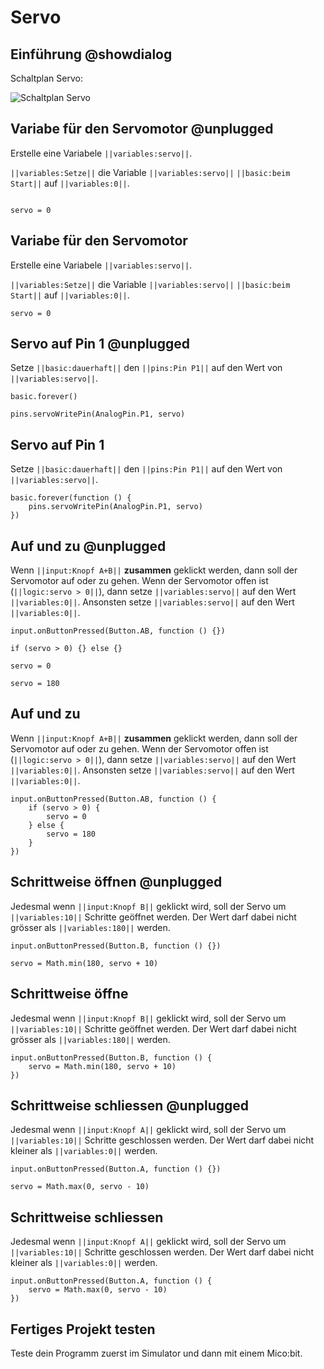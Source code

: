 # Servo

## Einführung @showdialog

Schaltplan Servo:

![Schaltplan Servo](https://philipphgerber.github.io/tutorials-x2-next/docs/static/tutorials/03_servo.png)


## Variabe für den Servomotor @unplugged

Erstelle eine Variabele ``||variables:servo||``.

``||variables:Setze||`` die Variable ``||variables:servo||`` ``||basic:beim Start||`` auf ``||variables:0||``.


```blocks
```
```block
servo = 0
```

## Variabe für den Servomotor 

Erstelle eine Variabele ``||variables:servo||``.

``||variables:Setze||`` die Variable ``||variables:servo||`` ``||basic:beim Start||`` auf ``||variables:0||``.


```blocks
servo = 0
```


## Servo auf Pin 1 @unplugged

Setze ``||basic:dauerhaft||``  den ``||pins:Pin P1||`` auf den Wert von ``||variables:servo||``.

```block
basic.forever()
```
```block
pins.servoWritePin(AnalogPin.P1, servo)
```

## Servo auf Pin 1 

Setze ``||basic:dauerhaft||``  den ``||pins:Pin P1||`` auf den Wert von ``||variables:servo||``.

```blocks
basic.forever(function () {
    pins.servoWritePin(AnalogPin.P1, servo)
})
```


## Auf und zu @unplugged

Wenn ``||input:Knopf A+B||`` **zusammen** geklickt werden, dann soll der Servomotor auf oder zu gehen.
Wenn der Servomotor offen ist (``||logic:servo > 0||``), dann setze  ``||variables:servo||`` auf den Wert ``||variables:0||``.
Ansonsten setze ``||variables:servo||`` auf den Wert ``||variables:0||``.

```block
input.onButtonPressed(Button.AB, function () {})
```
```block
if (servo > 0) {} else {}
```
```block
servo = 0
```
```block
servo = 180
```

## Auf und zu

Wenn ``||input:Knopf A+B||`` **zusammen** geklickt werden, dann soll der Servomotor auf oder zu gehen.
Wenn der Servomotor offen ist (``||logic:servo > 0||``), dann setze  ``||variables:servo||`` auf den Wert ``||variables:0||``.
Ansonsten setze ``||variables:servo||`` auf den Wert ``||variables:0||``.

```blocks
input.onButtonPressed(Button.AB, function () {
    if (servo > 0) {
        servo = 0
    } else {
        servo = 180
    }
})
```

## Schrittweise öffnen @unplugged

Jedesmal wenn ``||input:Knopf B||`` geklickt wird, soll der Servo um ``||variables:10||`` Schritte geöffnet werden.
Der Wert darf dabei nicht grösser als ``||variables:180||`` werden.

```block
input.onButtonPressed(Button.B, function () {})
```
```block
servo = Math.min(180, servo + 10)
```

## Schrittweise öffne

Jedesmal wenn ``||input:Knopf B||`` geklickt wird, soll der Servo um ``||variables:10||`` Schritte geöffnet werden.
Der Wert darf dabei nicht grösser als ``||variables:180||`` werden.

```blocks
input.onButtonPressed(Button.B, function () {
    servo = Math.min(180, servo + 10)
})
``` 

## Schrittweise schliessen @unplugged

Jedesmal wenn ``||input:Knopf A||`` geklickt wird, soll der Servo um ``||variables:10||`` Schritte geschlossen werden.
Der Wert darf dabei nicht kleiner als ``||variables:0||`` werden.

```block
input.onButtonPressed(Button.A, function () {})
```
```block
servo = Math.max(0, servo - 10)
```

## Schrittweise schliessen

Jedesmal wenn ``||input:Knopf A||`` geklickt wird, soll der Servo um ``||variables:10||`` Schritte geschlossen werden.
Der Wert darf dabei nicht kleiner als ``||variables:0||`` werden.

```blocks
input.onButtonPressed(Button.A, function () {
    servo = Math.max(0, servo - 10)
})
```

## Fertiges Projekt testen

Teste dein Programm zuerst im Simulator und dann mit einem Mico:bit.


<script src="https://makecode.com/gh-pages-embed.js"></script><script>makeCodeRender("{{ site.makecode.home_url }}", "{{ site.github.owner_name }}/{{ site.github.repository_name }}");</script>
